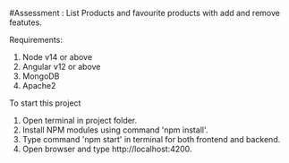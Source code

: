 #Assessment : List Products and favourite products with add and remove featutes.

Requirements: 
1. Node v14 or above
2. Angular v12 or above
3. MongoDB
4. Apache2

To start this project
1. Open terminal in project folder. 
2. Install NPM modules using command 'npm install'.
3. Type command 'npm start' in terminal for both frontend and backend.
4. Open browser and type http://localhost:4200.
